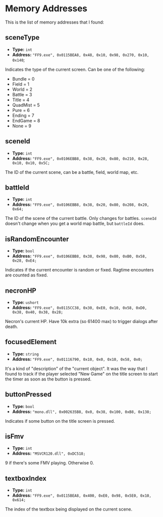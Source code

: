 # Memory Addresses

This is the list of memory addresses that I found:

## sceneType

- **Type:** `int`
- **Address:** `"FF9.exe", 0x0115BEA8, 0x48, 0x10, 0x98, 0x270, 0x10, 0x140`;

Indicates the type of the current screen. Can be one of the following:

- Bundle = 0
- Field = 1
- World = 2
- Battle = 3
- Title = 4
- QuadMist = 5
- Pure = 6
- Ending = 7
- EndGame = 8
- None = 9

## sceneId

- **Type:** `int`
- **Address:** `"FF9.exe", 0x0106EBB8, 0x38, 0x20, 0x80, 0x210, 0x28, 0x10, 0x10, 0x5C;`

The ID of the current scene, can be a battle, field, world map, etc.

## battleId

- **Type:** `int`
- **Address:** `"FF9.exe", 0x0106EBB8, 0x38, 0x20, 0x80, 0x208, 0x20, 0x64;`

The ID of the scene of the current battle. Only changes for battles. `sceneId` doesn't change when you get a world map battle, but `battleId` does.

## isRandomEncounter

- **Type:** `bool`
- **Address:** `"FF9.exe", 0x0106EBB8, 0x38, 0x98, 0x80, 0xB0, 0x58, 0x28, 0xE4;`

Indicates if the current encounter is random or fixed. Ragtime encounters are counted as fixed.

## necronHP

- **Type:** `ushort`
- **Address:** `"FF9.exe", 0x0115CC38, 0x30, 0xE0, 0x10, 0x58, 0xD0, 0x38, 0x40, 0x38, 0x28;`

Necron's current HP. Have 10k extra (so 61400 max) to trigger dialogs after death.

## focusedElement

- **Type:** `string`
- **Address:** `"FF9.exe", 0x01116790, 0x10, 0x0, 0x10, 0x58, 0x0;`

It's a kind of "description" of the "current object". It was the way that I found to track if the player selected "New Game" on the title screen to start the timer as soon as the button is pressed.

## buttonPressed

- **Type:** `bool`
- **Address:** `"mono.dll", 0x002635B8, 0x0, 0x38, 0x100, 0xB8, 0x138;`

Indicates if some button on the title screen is pressed.

## isFmv

- **Type:** `int`
- **Address:** `"MSVCR120.dll", 0xDC518;`

9 if there's some FMV playing. Otherwise 0.

## textboxIndex

- **Type:** `int`
- **Address:** `"FF9.exe", 0x0115BEA8, 0x400, 0xE0, 0x98, 0x5E0, 0x10, 0x614;`

The index of the textbox being displayed on the current scene.
